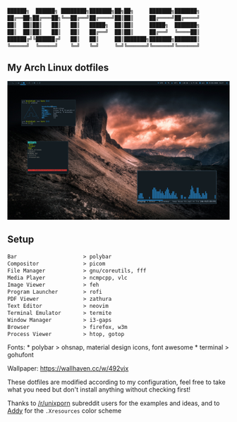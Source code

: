 ```
██████╗  ██████╗ ████████╗███████╗██╗██╗     ███████╗███████╗
██╔══██╗██╔═══██╗╚══██╔══╝██╔════╝██║██║     ██╔════╝██╔════╝
██║  ██║██║   ██║   ██║   █████╗  ██║██║     █████╗  ███████╗
██║  ██║██║   ██║   ██║   ██╔══╝  ██║██║     ██╔══╝  ╚════██║
██████╔╝╚██████╔╝   ██║   ██║     ██║███████╗███████╗███████║
╚═════╝  ╚═════╝    ╚═╝   ╚═╝     ╚═╝╚══════╝╚══════╝╚══════╝
```

## My Arch Linux dotfiles

![.](img/screenshot.png)

Setup
-----
```
Bar                     > polybar
Compositor              > picom
File Manager            > gnu/coreutils, fff
Media Player            > ncmpcpp, vlc
Image Viewer            > feh
Program Launcher        > rofi
PDF Viewer              > zathura
Text Editor             > neovim
Terminal Emulator       > termite
Window Manager          > i3-gaps
Browser                 > firefox, w3m
Process Viewer          > htop, gotop
```

Fonts:
    * polybar   > ohsnap, material design icons, font awesome
    * terminal  > gohufont

Wallpaper: https://wallhaven.cc/w/492vjx

These dotfiles are modified according to my configuration, feel free to take what you need but don't install anything without checking first!

Thanks to [/r/unixporn](https://www.reddit.com/r/unixporn/) subreddit users for the examples and ideas, and to [Addy](https://addy-dclxvi.github.io/post/configuring-urxvt/) for the `.Xresources` color scheme
